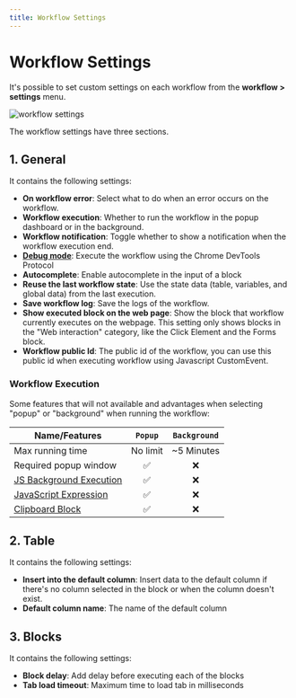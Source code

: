 ```yaml
---
title: Workflow Settings
---
```


# Workflow Settings

It's possible to set custom settings on each workflow from the **workflow > settings** menu.

![workflow settings](https://res.cloudinary.com/chat-story/image/upload/v1666082112/automa/chrome_K7BmBkZ2gZ_o7k6fi.png)

The workflow settings have three sections.

## 1. General

It contains the following settings:
- **On workflow error**: Select what to do when an error occurs on the workflow.
- **Workflow execution**: Whether to run the workflow in the popup dashboard or in the background.
- **Workflow notification**: Toggle whether to show a notification when the workflow execution end.
- [**Debug mode**](./debug-mode.md): Execute the workflow using the Chrome DevTools Protocol
- **Autocomplete**: Enable autocomplete in the input of a block
- **Reuse the last workflow state**: Use the state data (table, variables, and global data) from the last execution.
- **Save workflow log**: Save the logs of the workflow.
- **Show executed block on the web page**: Show the block that workflow currently executes on the webpage. This setting only shows blocks in the "Web interaction" category, like the Click Element and the Forms block.
- **Workflow public Id**: The public id of the workflow, you can use this public id when executing workflow using Javascript CustomEvent.

### Workflow Execution
Some features that will not available and advantages when selecting "popup" or "background" when running the workflow:

| Name/Features | `Popup` | `Background` |
| --- | :---: | :---: |
| Max running time | No limit | ~5 Minutes |
| Required popup window | ✅ | ❌ |
| [JS Background Execution](../reference/javascript-execution-context.md#background) | ✅ | ❌ |
| [JavaScript Expression](./expressions.md#javascript-expressions) | ✅ | ❌ |
| [Clipboard Block](../blocks/clipboard.md) | ✅ | ❌ |


## 2. Table

It contains the following settings:

- **Insert into the default column**: Insert data to the default column if there's no column selected in the block or when the column doesn't exist.
- **Default column name**: The name of the default column

## 3. Blocks

It contains the following settings:

- **Block delay**: Add delay before executing each of the blocks
- **Tab load timeout**: Maximum time to load tab in milliseconds